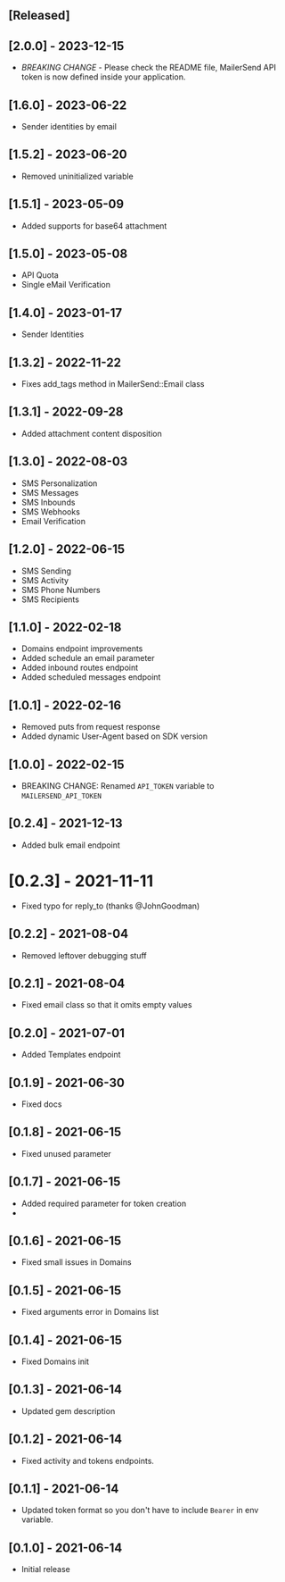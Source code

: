 ## [Released]

## [2.0.0] - 2023-12-15

- *BREAKING CHANGE* - Please check the README file, MailerSend API token is now defined inside your application.

## [1.6.0] - 2023-06-22

- Sender identities by email

## [1.5.2] - 2023-06-20

- Removed uninitialized variable

## [1.5.1] - 2023-05-09

- Added supports for base64 attachment

## [1.5.0] - 2023-05-08

- API Quota
- Single eMail Verification

## [1.4.0] - 2023-01-17

- Sender Identities

## [1.3.2] - 2022-11-22

- Fixes add_tags method in MailerSend::Email class

## [1.3.1] - 2022-09-28

- Added attachment content disposition

## [1.3.0] - 2022-08-03

- SMS Personalization
- SMS Messages
- SMS Inbounds
- SMS Webhooks
- Email Verification

## [1.2.0] - 2022-06-15

- SMS Sending
- SMS Activity
- SMS Phone Numbers
- SMS Recipients

## [1.1.0] - 2022-02-18

- Domains endpoint improvements
- Added schedule an email parameter
- Added inbound routes endpoint
- Added scheduled messages endpoint

## [1.0.1] - 2022-02-16

- Removed puts from request response
- Added dynamic User-Agent based on SDK version

## [1.0.0] - 2022-02-15

- BREAKING CHANGE: Renamed `API_TOKEN` variable to `MAILERSEND_API_TOKEN`

## [0.2.4] - 2021-12-13

- Added bulk email endpoint

# [0.2.3] - 2021-11-11

- Fixed typo for reply_to (thanks @JohnGoodman)

## [0.2.2] - 2021-08-04

- Removed leftover debugging stuff

## [0.2.1] - 2021-08-04

- Fixed email class so that it omits empty values

## [0.2.0] - 2021-07-01

- Added Templates endpoint

## [0.1.9] - 2021-06-30

- Fixed docs

## [0.1.8] - 2021-06-15

- Fixed unused parameter

## [0.1.7] - 2021-06-15

- Added required parameter for token creation
-

## [0.1.6] - 2021-06-15

- Fixed small issues in Domains

## [0.1.5] - 2021-06-15

- Fixed arguments error in Domains list

## [0.1.4] - 2021-06-15

- Fixed Domains init

## [0.1.3] - 2021-06-14

- Updated gem description

## [0.1.2] - 2021-06-14

- Fixed activity and tokens endpoints.

## [0.1.1] - 2021-06-14

- Updated token format so you don't have to include `Bearer` in env variable.

## [0.1.0] - 2021-06-14

- Initial release
